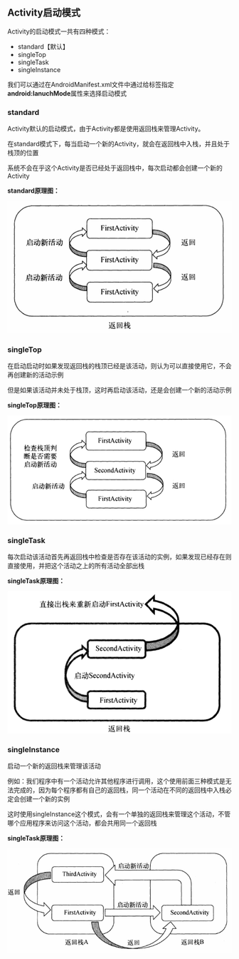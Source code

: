 ## Activity启动模式

Activity的启动模式一共有四种模式：

- standard【默认】
- singleTop
- singleTask
- singleInstance

我们可以通过在AndroidManifest.xml文件中通过给<activity>标签指定**android:lanuchMode**属性来选择启动模式



### standard

Activity默认的启动模式，由于Activity都是使用返回栈来管理Activity。

在standard模式下，每当启动一个新的Activity，就会在返回栈中入栈，并且处于栈顶的位置

系统不会在乎这个Activity是否已经处于返回栈中，每次启动都会创建一个新的Activity

**standard原理图：**

![image-20220307080956947](Activity启动模式.assets/image-20220307080956947.png)



### singleTop

在启动启动时如果发现返回栈的栈顶已经是该活动，则认为可以直接使用它，不会再创建新的活动示例

但是如果该活动并未处于栈顶，这时再启动该活动，还是会创建一个新的活动示例

**singleTop原理图：**

![image-20220307081528158](Activity启动模式.assets/image-20220307081528158.png)



### singleTask

每次启动该活动首先再返回栈中检查是否存在该活动的实例，如果发现已经存在则直接使用，并把这个活动之上的所有活动全部出栈

**singleTask原理图：**

![image-20220307081831354](Activity启动模式.assets/image-20220307081831354.png)



### singleInstance

启动一个新的返回栈来管理该活动

例如：我们程序中有一个活动允许其他程序进行调用，这个使用前面三种模式是无法完成的，因为每个程序都有自己的返回栈，同一个活动在不同的返回栈中入栈必定会创建一个新的实例

这时使用singleInstance这个模式，会有一个单独的返回栈来管理这个活动，不管哪个应用程序来访问这个活动，都会共用同一个返回栈

**singleTask原理图：**

![image-20220307082622617](Activity启动模式.assets/image-20220307082622617.png)

